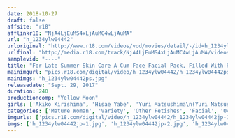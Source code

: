 ```yaml
---
date: 2018-10-27
draft: false
affsite: "r18"
afflinkr18: "NjA4LjEuMS4xLjAuMC4wLjAuMA"
url: "h_1234ylw04442"
urloriginal: "http://www.r18.com/videos/vod/movies/detail/-/id=h_1234ylw04442"
urlfinal: "http://media.r18.com/track/NjA4LjEuMS4xLjAuMC4wLjAuMA/videos/vod/movies/detail/-/id=h_1234ylw04442"
samplevid: "----"
title: "For Late Summer Skin Care A Cum Face Facial Pack, Filled With Plenty Of Semen Protein!"
mainimgurl: "pics.r18.com/digital/video/h_1234ylw04442/h_1234ylw04442ps.jpg"
mainimgs: "h_1234ylw04442ps.jpg"
releasedate: "Sept. 29, 2017"
duration: 240
productioncomp: "Yellow Moon"
girls: ['Akiko Kirishima', 'Hisae Yabe', 'Yuri Matsushima\n(Yuri Matsushima)', 'Tamako Shiromi']
categories: ['Mature Woman', 'Variety', 'Other Fetishes', 'Facial', 'Over 4 Hours', 'Sale (limited time)']
imgurls: ['pics.r18.com/digital/video/h_1234ylw04442/h_1234ylw04442jp-1.jpg', 'pics.r18.com/digital/video/h_1234ylw04442/h_1234ylw04442jp-2.jpg', 'pics.r18.com/digital/video/h_1234ylw04442/h_1234ylw04442jp-3.jpg', 'pics.r18.com/digital/video/h_1234ylw04442/h_1234ylw04442jp-4.jpg', 'pics.r18.com/digital/video/h_1234ylw04442/h_1234ylw04442jp-5.jpg', 'pics.r18.com/digital/video/h_1234ylw04442/h_1234ylw04442jp-6.jpg', 'pics.r18.com/digital/video/h_1234ylw04442/h_1234ylw04442jp-7.jpg', 'pics.r18.com/digital/video/h_1234ylw04442/h_1234ylw04442jp-8.jpg', 'pics.r18.com/digital/video/h_1234ylw04442/h_1234ylw04442jp-9.jpg', 'pics.r18.com/digital/video/h_1234ylw04442/h_1234ylw04442jp-10.jpg', 'pics.r18.com/digital/video/h_1234ylw04442/h_1234ylw04442jp-11.jpg', 'pics.r18.com/digital/video/h_1234ylw04442/h_1234ylw04442jp-12.jpg', 'pics.r18.com/digital/video/h_1234ylw04442/h_1234ylw04442jp-13.jpg', 'pics.r18.com/digital/video/h_1234ylw04442/h_1234ylw04442jp-14.jpg', 'pics.r18.com/digital/video/h_1234ylw04442/h_1234ylw04442jp-15.jpg', 'pics.r18.com/digital/video/h_1234ylw04442/h_1234ylw04442jp-16.jpg', 'pics.r18.com/digital/video/h_1234ylw04442/h_1234ylw04442jp-17.jpg', 'pics.r18.com/digital/video/h_1234ylw04442/h_1234ylw04442jp-18.jpg', 'pics.r18.com/digital/video/h_1234ylw04442/h_1234ylw04442jp-19.jpg', 'pics.r18.com/digital/video/h_1234ylw04442/h_1234ylw04442jp-20.jpg']
imgs: ['h_1234ylw04442jp-1.jpg', 'h_1234ylw04442jp-2.jpg', 'h_1234ylw04442jp-3.jpg', 'h_1234ylw04442jp-4.jpg', 'h_1234ylw04442jp-5.jpg', 'h_1234ylw04442jp-6.jpg', 'h_1234ylw04442jp-7.jpg', 'h_1234ylw04442jp-8.jpg', 'h_1234ylw04442jp-9.jpg', 'h_1234ylw04442jp-10.jpg', 'h_1234ylw04442jp-11.jpg', 'h_1234ylw04442jp-12.jpg', 'h_1234ylw04442jp-13.jpg', 'h_1234ylw04442jp-14.jpg', 'h_1234ylw04442jp-15.jpg', 'h_1234ylw04442jp-16.jpg', 'h_1234ylw04442jp-17.jpg', 'h_1234ylw04442jp-18.jpg', 'h_1234ylw04442jp-19.jpg', 'h_1234ylw04442jp-20.jpg']
---
```

